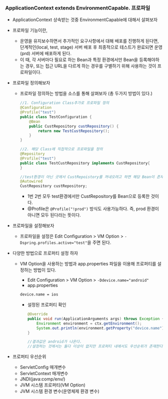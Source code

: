 ### ApplicationContext extends EnvironmentCapable. 프로파일

- ApplicationContext 상속받는 것중 EnvironmentCapable에 대해서 살펴보자

- 프로파일 기능이란,

  - 운영을 유지보수하면서 추가적인 요구사항에서 대해 배포를 진행하게 된다면, 단계적인(local, test, stage) 서버 배포 후 최종적으로 테스트가 완료되면 운영(prd) 서버에 배포하게 된다.
  - 이 때, 각 서버마다 필요로 하는 Bean과 특정 환경에서만 Bean을 등록해야하는 경우, 또는 접근 URL을 다르게 하는 경우를 구별하기 위해 사용하는 것이 프로파일이다.

- 프로파일 정의해보자

  - 프로파일 정의하는 방법을 소스를 통해 살펴보자 (총 두가지 방법이 있다.)

    ```java
    //1. Configuration Class추가로 프로파일 정의
    @Configuration
    @Profile("test")
    public class TestConfiguration {
        @Bean
        public CustRepository custRepository() {
            return new TestCustRepository();
        }
    }
    
    //2. 해당 Class에 직접적으로 프로파일을 정의
    @Repository
    @Profile("test")
    public class TestCustRepository implements CustRepository{
    }
    
    //test환경이 아닌 곳에서 CustRepoistory를 꺼내오려고 하면 해당 Bean이 존재하지 않다라는 에러메시지를 보게 될것이다.  
    @Autowired
    CustRepository custRepository;
    
    ```

    - 1번 2번 모두 test환경에서만 CustRepository를 Bean으로 등록한 것이다.
    - @Profile은 `@Profile("!prod")` 방식도 사용가능하다. 즉, prod 환경이 아니면 모두 된다라는 뜻이다.

- 프로파일을 설정해보자

  - 프로파일을 설정은 Edit Configuration > VM Option > `-Dspring.profiles.active="test"`을 주면 된다.

- 다양한 방법으로 프로퍼티 설정 하자

  - VM Option을 사용하는 방법과 app.properties 파일을 이용해 프로퍼티를 설정하는 방법이 있다.

    - Edit Configuration > VM Option > `-Ddevice.name="android"`
    - app.properties

    ```html
    device.name = ios
    ```

    - 설정된 프로퍼티 확인

      ```java
      @Override
      public void run(ApplicationArguments args) throws Exception {
          Environment environment = ctx.getEnvironment();
          System.out.println(environment.getProperty("device.name"));
      }
      
      //결과값은 android가 나온다.
      //설정하는 것에서는 둘다 이상이 없지만 프로퍼티 내에서도 우선순위가 존재한다. 즉, VM Option을 통해 설정한 것이 더 높은 것을 확인할 수 있다.(JVM 시스템 프로퍼티)
      ```

- 프로퍼티 우선순위

  - ServletConfig 매개변수
  - ServletContext 매개변수
  - JNDI(java:comp/env/)
  - JVM 시스템 프로퍼티(VM Option)
  - JVM 시스템 환경 변수(운영체제 환경 변수)